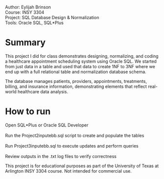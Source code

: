 Author: Eylijah Brinson<br>
Course: INSY 3304<br>
Project: SQL Database Design & Normalization<br> 
Tools: Oracle SQL, SQL*Plus<br>

# Summary
This project I did for class demonstrates designing, normalizing, and coding a healthcare appointment scheduling system
using Oracle SQL. We started from just data in a table and used that data to create 1NF to 3NF where we end up with a full relational
table and normalization database schema.
 
The database manages patients, providers, appointments, treatments, billing, and insurance information, 
demonstrating elements that reflect real-world healthcare data analysis.

# How to run
Open SQL*Plus or Oracle SQL Developer<br>  
Run the Project2inputebb.sql script to create and populate the tables<br>  
Run Project3inputebb.sql to execute updates and perform queries<br>  
Review outputs in the .txt log files to verify correctness<br>  


This project is for educational purposes as part of the University of Texas at Arlington INSY 3304 course. 
Not intended for commercial use.

